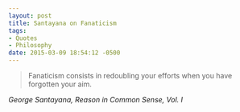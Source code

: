 ```yaml
---
layout: post
title: Santayana on Fanaticism
tags:
- Quotes
- Philosophy
date: 2015-03-09 18:54:12 -0500
---
```


<blockquote class="big">Fanaticism consists in redoubling your efforts when you have forgotten your aim.</blockquote>

<cite class="big">George Santayana, <em>Reason in Common Sense</em>, Vol. I</cite>


